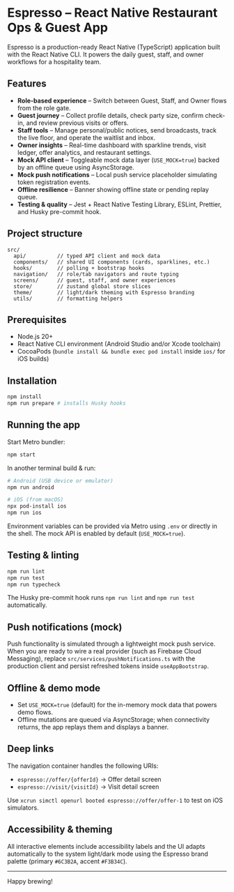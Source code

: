 # Espresso – React Native Restaurant Ops & Guest App

Espresso is a production-ready React Native (TypeScript) application built with the React Native CLI. It powers the daily guest, staff, and owner workflows for a hospitality team.

## Features

- **Role-based experience** – Switch between Guest, Staff, and Owner flows from the role gate.
- **Guest journey** – Collect profile details, check party size, confirm check-in, and review previous visits or offers.
- **Staff tools** – Manage personal/public notices, send broadcasts, track the live floor, and operate the waitlist and inbox.
- **Owner insights** – Real-time dashboard with sparkline trends, visit ledger, offer analytics, and restaurant settings.
- **Mock API client** – Toggleable mock data layer (`USE_MOCK=true`) backed by an offline queue using AsyncStorage.
- **Mock push notifications** – Local push service placeholder simulating token registration events.
- **Offline resilience** – Banner showing offline state or pending replay queue.
- **Testing & quality** – Jest + React Native Testing Library, ESLint, Prettier, and Husky pre-commit hook.

## Project structure

```
src/
  api/          // typed API client and mock data
  components/   // shared UI components (cards, sparklines, etc.)
  hooks/        // polling + bootstrap hooks
  navigation/   // role/tab navigators and route typing
  screens/      // guest, staff, and owner experiences
  store/        // zustand global store slices
  theme/        // light/dark theming with Espresso branding
  utils/        // formatting helpers
```

## Prerequisites

- Node.js 20+
- React Native CLI environment (Android Studio and/or Xcode toolchain)
- CocoaPods (`bundle install && bundle exec pod install` inside `ios/` for iOS builds)

## Installation

```sh
npm install
npm run prepare # installs Husky hooks
```

## Running the app

Start Metro bundler:

```sh
npm start
```

In another terminal build & run:

```sh
# Android (USB device or emulator)
npm run android

# iOS (from macOS)
npx pod-install ios
npm run ios
```

Environment variables can be provided via Metro using `.env` or directly in the shell. The mock API is enabled by default (`USE_MOCK=true`).

## Testing & linting

```sh
npm run lint
npm run test
npm run typecheck
```

The Husky pre-commit hook runs `npm run lint` and `npm run test` automatically.

## Push notifications (mock)

Push functionality is simulated through a lightweight mock push service. When you are ready to wire a real provider (such as Firebase Cloud Messaging), replace `src/services/pushNotifications.ts` with the production client and persist refreshed tokens inside `useAppBootstrap`.

## Offline & demo mode

- Set `USE_MOCK=true` (default) for the in-memory mock data that powers demo flows.
- Offline mutations are queued via AsyncStorage; when connectivity returns, the app replays them and displays a banner.

## Deep links

The navigation container handles the following URIs:

- `espresso://offer/{offerId}` → Offer detail screen
- `espresso://visit/{visitId}` → Visit detail screen

Use `xcrun simctl openurl booted espresso://offer/offer-1` to test on iOS simulators.

## Accessibility & theming

All interactive elements include accessibility labels and the UI adapts automatically to the system light/dark mode using the Espresso brand palette (primary `#6C3B2A`, accent `#F3B34C`).

---

Happy brewing!
